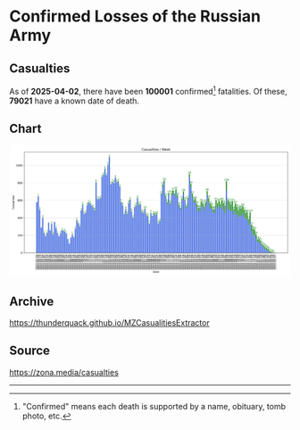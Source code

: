 
# Confirmed Losses of the Russian Army

## Casualties

As of **2025-04-02**, there have been **100001** confirmed[^1] fatalities.
Of these, **79021** have a known date of death.

## Chart

![7-Day Intervals Bar Chart](./docs/7days.svg)

## Archive

https://thunderquack.github.io/MZCasualitiesExtractor

## Source

https://zona.media/casualties

---

[^1]: "Confirmed" means each death is supported by a name, obituary, tomb photo, etc.
